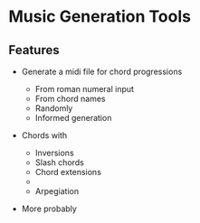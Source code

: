 # Music Generation Tools


## Features
* Generate a midi file for chord progressions
    * From roman numeral input
    * From chord names
    * Randomly
    * Informed generation

* Chords with 
    * Inversions
    * Slash chords
    * Chord extensions
    * 
    * Arpegiation

* More probably